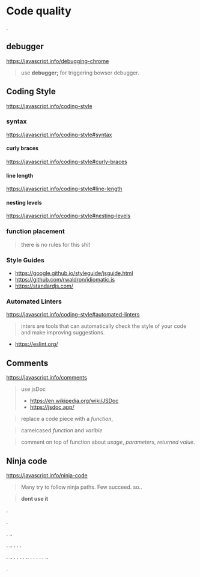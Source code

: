 # Code quality

.

## debugger

<https://javascript.info/debugging-chrome>

> use **debugger;** for triggering bowser debugger.


## Coding Style

<https://javascript.info/coding-style>


### syntax 

<https://javascript.info/coding-style#syntax>

#### curly braces

<https://javascript.info/coding-style#curly-braces>

#### line length

<https://javascript.info/coding-style#line-length>

#### nesting levels

<https://javascript.info/coding-style#nesting-levels>

### function placement

> there is no rules for this shit

### Style Guides

* <https://google.github.io/styleguide/jsguide.html>
* <https://github.com/rwaldron/idiomatic.js>
* <https://standardjs.com/>

### Automated Linters

<https://javascript.info/coding-style#automated-linters>

> inters are tools that can automatically check the style of your code and make improving suggestions.

* <https://eslint.org/>


## Comments

<https://javascript.info/comments>

> use jsDoc
>
> * <https://en.wikipedia.org/wiki/JSDoc>
> * <https://jsdoc.app/>

> replace a code piece with a *function*,

> camelcased *function* and *varible*

> comment on top of function about *usage*, *parameters*, *returned value*.

## Ninja code

<https://javascript.info/ninja-code>

> Many try to follow ninja paths. Few succeed. so..

> **dont use it**


.

.

.
..

.
..
.
.
.

.
..
.
.
.
.
..
.
.
.
.
.
..
















.